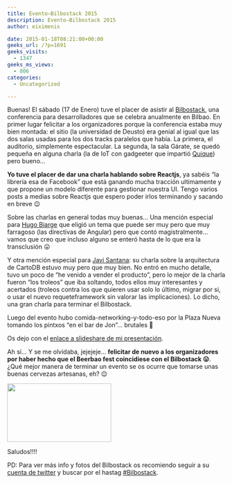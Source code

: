 ```yaml
---
title: Evento–Bilbostack 2015
description: Evento–Bilbostack 2015
author: eiximenis

date: 2015-01-18T08:21:00+00:00
geeks_url: /?p=1691
geeks_visits:
  - 1347
geeks_ms_views:
  - 806
categories:
  - Uncategorized

---
```

Buenas! El sábado (17 de Enero) tuve el placer de asistir al <a target="_blank" href="http://bilbostack.com/" rel="noopener noreferrer">Bilbostack</a>, una conferencia para desarrolladores que se celebra anualmente en Bilbao. En primer lugar felicitar a los organizadores porque la conferencia estaba muy bien montada: el sitio (la universidad de Deusto) era genial al igual que las dos salas usadas para los dos tracks paralelos que había. La primera, el auditorio, simplemente espectacular. La segunda, la sala Gárate, se quedó pequeña en alguna charla (la de IoT con gadgeeter que impartió <a target="_blank" href="http://twitter.com/quiqu3" rel="noopener noreferrer">Quique</a>) pero bueno... 

**Yo tuve el placer de dar una charla hablando sobre Reactjs**, ya sabéis &ldquo;la librería esa de Facebook&rdquo; que está ganando mucha tracción ultimamente y que propone un modelo diferente para gestionar nuestra UI. Tengo varios posts a medias sobre Reactjs que espero poder irlos terminando y sacando en breve 😉

Sobre las charlas en general todas muy buenas... Una mención especial para <a target="_blank" href="https://twitter.com/hbiarge" rel="noopener noreferrer">Hugo Biarge</a> que eligió un tema que puede ser muy pero que muy farragoso (las directivas de Angular) pero que contó magistralmente... vamos que creo que incluso alguno se enteró hasta de lo que era la transclusión 😛

Y otra mención especial para <a target="_blank" href="https://twitter.com/javisantana" rel="noopener noreferrer">Javi Santana</a>: su charla sobre la arquitectura de CartoDB estuvo muy pero que muy bien. No entró en mucho detalle, tuvo un poco de &ldquo;he venido a vender el producto&rdquo;, pero lo mejor de la charla fueron &ldquo;los troleos&rdquo; que iba soltando, todos ellos muy interesantes y acertados (troleos contra los que quieren usar solo lo último, migrar por si, o usar el nuevo requeteframework sin valorar las implicaciones). Lo dicho, una gran charla para terminar el Bilbostack.

Luego del evento hubo comida-networking-y-todo-eso por la Plaza Nueva tomando los pintxos &ldquo;en el bar de Jon&rdquo;... brutales 🙂

Os dejo con el <a target="_blank" href="http://www.slideshare.net/eduardtomas/introduccin-a-reactjs" rel="noopener noreferrer">enlace a slideshare de mi presentación</a>.

Ah sí... Y se me olvidaba, jejejeje... **felicitar de nuevo a los organizadores por haber hecho que el Beerbao fest coincidiese con el Bilbostack 😛**. ¿Qué mejor manera de terminar un evento se os ocurre que tomarse unas buenas cervezas artesanas, eh? 😉

<img height="135" width="240" src="https://pbs.twimg.com/media/B7k04F5IQAAAZbM.jpg:large" />

Saludos!!!!

PD: Para ver más info y fotos del Bilbostack os recomiendo seguir a su <a target="_blank" href="https://twitter.com/bilbostack" rel="noopener noreferrer">cuenta de twitter</a> y buscar por el hastag <a target="_blank" href="https://twitter.com/hashtag/bilbostack?src=hash" rel="noopener noreferrer">#Bilbostack</a>.